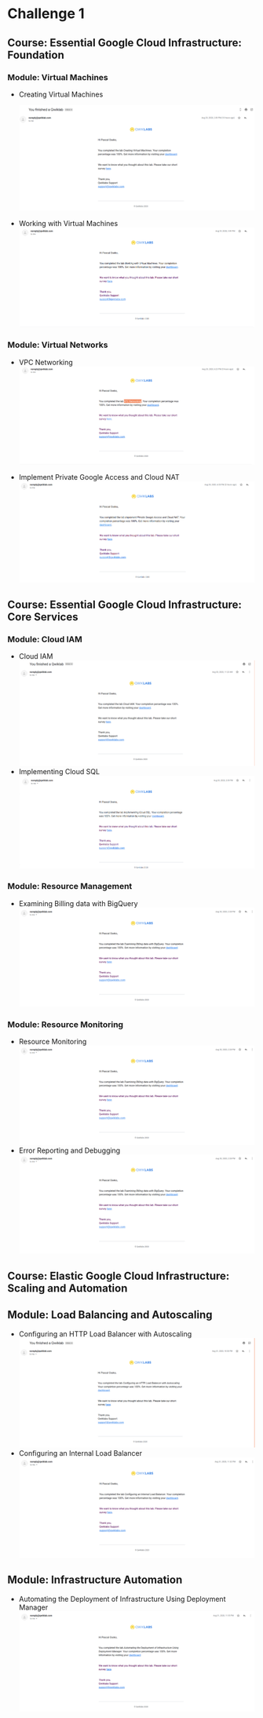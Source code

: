 # Challenge 1

## Course: Essential Google Cloud Infrastructure: Foundation
### Module: Virtual Machines

- Creating Virtual Machines

  ![Creating Virtual Machines](./quicklabs/cvm.png)
  
- Working with Virtual Machines
  ![Working with Virtual Machines](./quicklabs/wvm.png)
  
### Module: Virtual Networks

- VPC Networking
  ![VPC Networking](./quicklabs/vpcnet.png)
  
- Implement Private Google Access and Cloud NAT
  ![Implement Private Google Access and Cloud NAT](./quicklabs/ipga.png)
  
## Course: Essential Google Cloud Infrastructure: Core Services
### Module: Cloud IAM
- Cloud IAM
  ![Cloud IAM](./quicklabs/ciam.png)
- Implementing Cloud SQL
  ![Implementing Cloud SQL](./quicklabs/csql.png)
  
### Module: Resource Management
- Examining Billing data with BigQuery
  ![Examining Billing data with BigQuery](./quicklabs/ebb.png)
  
### Module: Resource Monitoring
- Resource Monitoring
  ![Resource Monitoring](./quicklabs/ebb.png)
- Error Reporting and Debugging
  ![Error Reporting and Debugging](./quicklabs/ebb.png)
  

## Course: Elastic Google Cloud Infrastructure: Scaling and Automation
## Module: Load Balancing and Autoscaling
- Configuring an HTTP Load Balancer with Autoscaling
  ![Configuring an HTTP Load Balancer with Autoscaling](./quicklabs/lba.png)
- Configuring an Internal Load Balancer 
  ![Configuring an Internal Load Balancer](./quicklabs/ilba.png)

## Module: Infrastructure Automation
- Automating the Deployment of Infrastructure Using Deployment Manager
  ![Automating the Deployment of Infrastructure Using Deployment Manager](./quicklabs/dlba.png)